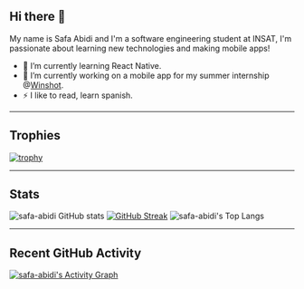 
## Hi there 👋

My name is Safa Abidi and I'm a software engineering student at INSAT, I'm passionate about learning new technologies and making mobile apps!


- 🌱 I’m currently learning React Native.
- 🔭 I’m currently working on a mobile app for my summer internship @[Winshot](https://www.winshot.net/).
- ⚡ I like to read, learn spanish.

---------------------------------------------------------------------------------------------------------------
## Trophies

[![trophy](https://github-profile-trophy.vercel.app/?username=safa-abidi&theme=radical)](https://github.com/ryo-ma/github-profile-trophy)

---------------------------------------------------------------------------------------------------------------
## Stats

![safa-abidi GitHub stats](https://github-readme-stats.vercel.app/api?username=safa-abidi&show_icons=true&theme=radical) 
[![GitHub Streak](https://github-readme-streak-stats.herokuapp.com/?user=safa-abidi&theme=radical)](https://git.io/streak-stats) 
![safa-abidi's Top Langs](https://github-readme-stats.vercel.app/api/top-langs/?username=safa-abidi&layout=compact&theme=radical)

---------------------------------------------------------------------------------------------------------------
## Recent GitHub Activity
   <a href="https://github.com/safa-abidi"><img alt="safa-abidi's Activity Graph" src="https://activity-graph.herokuapp.com/graph?username=safa-abidi&custom_title=safa-abidi's%20Contribution%20Graph&theme=tokyonight" /></a>